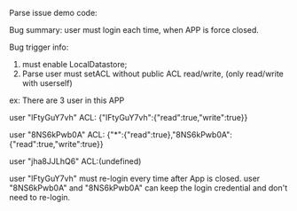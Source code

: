 Parse issue demo code:

Bug summary: user must login each time, when APP is force closed.

Bug trigger info:
1. must enable LocalDatastore;
2. Parse user must setACL without public ACL read/write, (only read/write with userself)

ex: There are 3 user in this APP

user "lFtyGuY7vh"   ACL: {"lFtyGuY7vh":{"read":true,"write":true}}

user "8NS6kPwb0A"   ACL: {"*":{"read":true},"8NS6kPwb0A":{"read":true,"write":true}}

user "jha8JJLhQ6"             ACL:(undefined)


user "lFtyGuY7vh" must re-login every time after App is closed.
user "8NS6kPwb0A" and "8NS6kPwb0A" can keep the login credential and don't need to re-login. 

